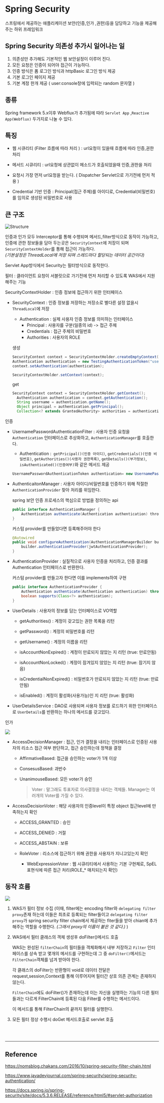 # Spring Security

스프링에서 제공하는 애플리케이션 보안(인증,인가 ,권한)등을 담당하고 기능을 제공해주는 하위 프레임워크

## Spring Security 의존성 추가시 일어나는 일

1. 의존성만 추가해도 기본적인 웹 보안설정이 이루어 진다.
1. 모든 요청은 인증이 되어야 접근이 가능하다.
1. 인증 방식은 폼 로그인 방식과 httpBasic 로그인 방식 제공
1. 기본 로그인 페이지 제공
1. 기본 계정 한개 제공 ( user:console창에 입력되는 random 문자열 )

## 종류

Spring framework 5.x이후 Webflux가 추가됨에 따라 `Servlet App` ,`Reactive App(Webflux)` 두가지로 나눌 수 있다.

## 특징

- 웹 시큐리티 (Filter 흐름에 따라 처리 ) : url요청이 있을때 흐름에 따라 인증,권한 처리

- 메서드 시큐리티 : url요청에 상관없이 메소드가 호출되었을때 인증,권한을 처리
- 요청시 가장 먼저 url요청을 받는다. ( Dispatcher Servlet으로 가기전에 먼저 적용 )

- Credential 기반 인증 : Principal(접근 주체)를 아이디로, Credential(비밀번호)를 임의로 생성된 비밀번호로 사용

## 큰 구조

![Structure](/spring/image/security-structure.PNG)

인증과 인가 모두 Interceptor를 통해 수행되며 메서드,filter방식으로 동작이 가능하고, 인증에 관한 정보들을 담아 두는곳은 `SecurityContext`에 저장이 되며 `SecurityContextHolder`를 통해 접근이 가능하다.
<br>_(기본설정은 ThreadLocal에 저장 되며 스레드마다 할당되는 데이터 공간이다)_

Servlet App방식에서 Security는 필터방식으로 동작한다.

필터 : 클라이언트 요청이 서블릿으로 가기전에 먼저 처리할 수 있도록 WAS에서 지원해주는 기능

SecurityContextHolder : 인증 정보에 접근하기 위한 인터페이스

- SecurityContext : 인증 정보를 저장하는 저장소로 별다른 설정 없을시 `ThreadLocal`에 저장

  - Authentication : 실제 사용자 인증 정보를 의미하는 인터페이스
    - Principal : 사용자를 구분(일종의 id) -> 접근 주체
    - Credentials : 접근 주체의 비밀번호
    - Authorities : 사용자의 ROLE

  생성

  ```java
  SecurityContext context = SecurityContextHolder.createEmptyContext();
  Authentication authentication = new TestingAuthenticationToken("username", "password", "ROLE_USER");
  context.setAuthentication(authentication);

  SecurityContextHolder.setContext(context);
  ```

  get

  ```java
  SecurityContext context = SecurityContextHolder.getContext();
    Authentication authentication = context.getAuthentication();
    String username = authentication.getName();
    Object principal = authentication.getPrincipal();
    Collection<? extends GrantedAuthority> authorities = authentication.getAuthorities();
  ```

인증

- UsernamePasswordAuthenticationFilter : 사용자 인증 요청을 `Authentication` 인터페이스로 추상화하고, `AuthenticationManager`를 호출한다.

  - Authentication :` getPricipal()(인증 아이디)`, `getCredentials()(인증 비밀번호)`, `getAuthorities()(사용자 권한목록)`, `getDetails()(부가정보)`, `isAuthenticated()(인증여부)`와 같은 메서드 제공

  ```java
  UsernamePasswordAuthenticationToken authentication= new UsernamePasswordAuthenticationToken(username, password);
  ```

- AuthenticaitonManager : 사용자 아이디/비밀번호를 인증하기 위해 적절한 `AuthenticationProvider` 찾아 처리를 위임한다.

  spring 보안 인증 프로세스의 핵심으로 방법을 정의하는 api

  ```java
  public interface AuthenticationManager {
      Authentication authenticate(Authentication authentication) throwsAuthenticationException;
  }
  ```

  커스텀 provider를 만들었다면 등록해주어야 한다

  ```java
  @Autowired
  public void configureAuthentication(AuthenticationManagerBuilder builder, JwtAuthenticationProvider jwtAuthenticationProvider) {
      builder.authenticationProvider(jwtAuthenticationProvider);
  }
  ```

- AuthenticationProvider : 실질적으로 사용자 인증을 처리하고, 인증 결과를 Authentication 인터페이스로 반환한다.

  커스텀 provider를 만들고자 한다면 이를 implements하여 구현

  ```java
  public interface AuthenticationProvider {
      Authentication authenticate(Authentication authentication) throws AuthenticationException;
      boolean supports(Class<?> authentication);
  }
  ```

- UserDetails : 사용자의 정보를 담는 인터페이스로 VO역할

  - getAuthorities() : 계정이 갖고있는 권한 목록을 리턴

  - getPassword() : 계정의 비밀번호를 리턴

  - getUsername() : 계정의 이름을 리턴

  - isAccountNonExpired() : 계정이 만료되지 않았는 지 리턴 (true: 만료안됨)

  - isAccountNonLocked() : 계정이 잠겨있지 않았는 지 리턴 (true: 잠기지 않음)

  - isCredentialNonExpired() : 비밀번호가 만료되지 않았는 지 리턴 (true: 만료안됨)

  - isEnabled() : 계정이 활성화(사용가능)인 지 리턴 (true: 활성화)

- UserDetailsService : DAO로 사용되며 사용자 정보를 로드하기 위한 인터페이스로 `UserDetails`를 반환하는 하나의 메서드를 갖고있다.

인가

![](/spring/image/autho.PNG)

- AccessDecisionManager : 접근, 인가 결정을 내리는 인터페이스로 인증된 사용자의 리소스 접근 여부 판단하고, 접근 승인하는데 정책을 결정

  - AffirmativeBased: 접근을 승인하는 voter가 1개 이상
  - ConsesusBased: 과반수
  - UnanimouseBased: 모든 voter가 승인

    > Voter : 말그래도 투표자로 의사결정을 내리는 객체들. Manager는 여러개의 Voter를 가질 수 있다.

- AccessDecisionVoter : 해당 사용자의 인증level이 특정 object 접근level에 만족하는지 확인

  - ACCESS_GRANTED : 승인
  - ACCESS_DENIED : 거절
  - ACCESS_ABSTAIN : 보류

  - RoleVoter : 리소스에 접근하기 위해 권한을 사용자가 지니고있는지 확인
    - WebExpressionVoter : 웹 시큐리티에서 사용하는 기본 구현체로, SpEL표현식에 따른 접근 처리(ROLE\_\* 매치되는지 확인)

## 동작 흐름

![](/spring/image/security.png)

1. WAS가 필터 정보 수집 (이때, filter에는 encoding filter와 `delegating filter proxy`존재 하는데 이들은 최초로 등록되는 filter들이고 `delegating filter proxy`가 spring security filter chain에서 제공하는 fiter들을 받아 chian에 추가해주는 역할을 수행한다. _(그래서 proxy의 이름이 붙은 것 같다.)_ )

2. WAS에서 필터 클래스의 객체 생성후 doFilter()메서드 호출

   WAS는 완성된 `filterChain`의 필터들을 객체화해서 내부 저장하고 `Filter` 인터페이스를 상속 받고 몇개의 메서드를 구현하는데 그 중 `doFilter()`메서드는 `FilterChain`객체를 넘겨 받아야 한다.

   각 클래스의 doFilter는 반환형이 void로 데이터 전달은 request,session,Context를 통해 이루어지며 필터간 상호 의존 관계는 존재하지 않는다.

   `FilterChain`에도 doFilter()가 존재하는데 이는 자신을 실행하는 기능의 다른 필터들과는 다르게 FilterChain에 등록된 다음 Filter를 수행하는 메서드이다.

   이 메서드를 통해 FilterChain의 끝까지 필터를 실행한다.

3. 모든 필터 정상 수행시 doGet 메서드호출로 servlet 호출

<br><br>

---

## Reference

https://nomsblog.chakans.com/2016/10/spring-security-filter-chain.html

https://www.javadevjournal.com/spring-security/spring-security-authentication/

https://docs.spring.io/spring-security/site/docs/5.3.6.RELEASE/reference/html5/#servlet-authorization
